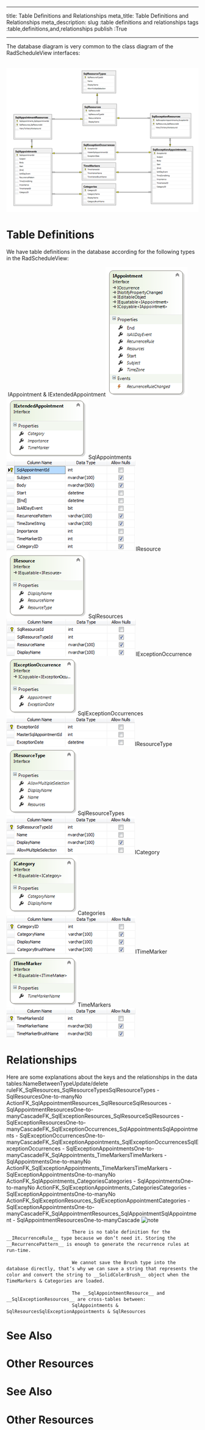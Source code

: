 ___
title: Table Definitions and Relationships
meta_title: Table Definitions and Relationships
meta_description: 
slug :table definitions and relationships
tags :table,definitions,and,relationships
publish :True
___


The database diagram is very common to the class diagram of the RadScheduleView interfaces:

 ![radscheduleview populating with data schedule View Data Base Diagram](../Media/radscheduleview_populating_with_data_scheduleViewDataBaseDiagram.png)

# Table Definitions

We have table definitions in the database according for the following types in the RadScheduleView:

 IAppointment & IExtendedAppointment![radscheduleview populating with data IAppointment](../Media/radscheduleview_populating_with_data_IAppointment.png)![radscheduleview populating with data IExtended Appointment](../Media/radscheduleview_populating_with_data_IExtendedAppointment.png)SqlAppointments![radscheduleview populating with data Sql Appointments](../Media/radscheduleview_populating_with_data_SqlAppointments.png)IResource![radscheduleview populating with data IResource](../Media/radscheduleview_populating_with_data_IResource.png)SqlResources![radscheduleview populating with data Sql Resources](../Media/radscheduleview_populating_with_data_SqlResources.png)IExceptionOccurrence![radscheduleview populating with data IException Occurence](../Media/radscheduleview_populating_with_data_IExceptionOccurence.png)SqlExceptionOccurrences![radscheduleview populating with data Sql Exception Occurrences](../Media/radscheduleview_populating_with_data_SqlExceptionOccurrences.png)IResourceType![radscheduleview populating with data IResource Type](../Media/radscheduleview_populating_with_data_IResourceType.png)SqlResourceTypes![radscheduleview populating with data Sql Resource Types](../Media/radscheduleview_populating_with_data_SqlResourceTypes.png)ICategory![radscheduleview populating with data ICategory](../Media/radscheduleview_populating_with_data_ICategory.png)Categories![radscheduleview populating with data Categories](../Media/radscheduleview_populating_with_data_Categories.png)ITimeMarker![radscheduleview populating with data ITime Marker](../Media/radscheduleview_populating_with_data_ITimeMarker.png)TimeMarkers![radscheduleview populating with data Time Markers](../Media/radscheduleview_populating_with_data_TimeMarkers.png)

# Relationships

Here are some explanations about the keys and the relationships in the data tables:NameBetweenTypeUpdate/delete ruleFK_SqlResources_SqlResourceTypesSqlResourceTypes  - SqlResourcesOne-to-manyNo ActionFK_SqlAppointmentResources_SqlResourceSqlResources - SqlAppointmentResourcesOne-to-manyCascadeFK_SqlExceptionResources_SqlResourceSqlResources -  SqlExceptionResourcesOne-to-manyCascadeFK_SqlExceptionOccurrences_SqlAppointmentsSqlAppointments -  SqlExceptionOccurrencesOne-to-manyCascadeFK_SqlExceptionAppointments_SqlExceptionOccurrencesSqlExceptionOccurrences -  SqlExceptionAppointmentsOne-to-manyCascadeFK_SqlAppointments_TimeMarkersTimeMarkers -  SqlAppointmentsOne-to-manyNo ActionFK_SqlExceptionAppointments_TimeMarkersTimeMarkers -  SqlExceptionAppointmentsOne-to-manyNo ActionFK_SqlAppointments_CategoriesCategories -   SqlAppointmentsOne-to-manyNo ActionFK_SqlExceptionAppointments_CategoriesCategories -  SqlExceptionAppointmentsOne-to-manyNo ActionFK_SqlExceptionResources_SqlExceptionAppointmentCategories -  SqlExceptionAppointmentsOne-to-manyCascadeFK_SqlAppointmentResources_SqlAppointmentSqlAppointment -  SqlAppointmentResourcesOne-to-manyCascade
    ![note](note.jpg)
    	
							There is no table definition for the __IRecurrenceRule__ type because we don’t need it. Storing the __RecurrencePattern__ is enough to generate the recurrence rules at run-time.
						
							We cannot save the Brush type into the database directly, that’s why we can save a string that represents the color and convert the string to __SolidColerBrush__ object when the TimeMarkers & Categories are loaded.
						
							The __SqlAppointmentResource__ and __SqlExceptionResources__ are cross-tables between:
							SqlAppointments & SqlResourcesSqlExceptionAppointments & SqlResources

# See Also

# Other Resources[](8a08ec3e-82bb-428f-b234-8b0cb6b79467)

# See Also

# Other Resources[](166f61dd-1051-4a41-8546-a054773902c1)

